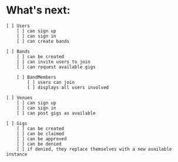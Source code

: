 # What's next:
    [ ] Users
        [ ] can sign up
        [ ] can sign in
        [ ] can create bands
    
    [ ] Bands
        [ ] can be created
        [ ] can invite users to join
        [ ] can request available gigs
        
        [ ] BandMembers
            [ ] users can join
            [ ] displays all users involved

    [ ] Venues
        [ ] can sign up
        [ ] can sign in
        [ ] can post gigs as available

    [ ] Gigs
        [ ] can be created
        [ ] can be claimed
        [ ] can be approved
        [ ] can be denied
        [ ] if denied, they replace themselves with a new available instance
